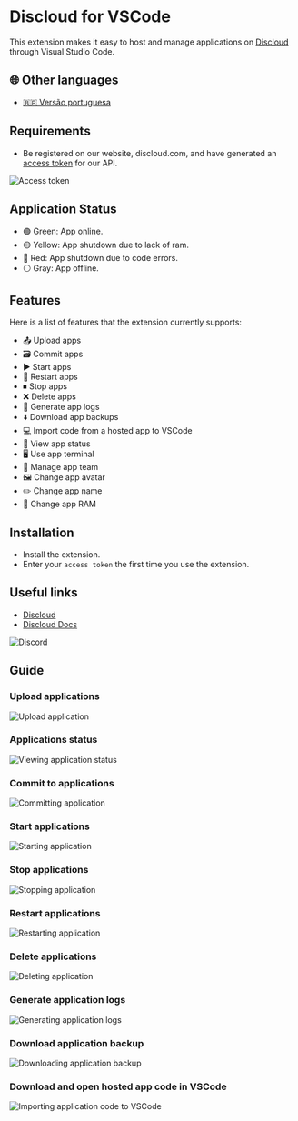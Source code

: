 # Discloud for VSCode

This extension makes it easy to host and manage applications on [Discloud](https://discloud.com/) through Visual Studio Code.

## 🌐 Other languages

- [🇧🇷 Versão portuguesa](./README.md)

## Requirements

- Be registered on our website, discloud.com, and have generated an [access token](https://docs.discloud.com/en/faq/general-questions/how-can-i-get-my-discloud-api-token) for our API.

![Access token](https://i.imgur.com/6OLhOMW.gif)

## Application Status

- 🟢 Green: App online.
- 🟡 Yellow: App shutdown due to lack of ram.
- 🔴 Red: App shutdown due to code errors.
- ⚪ Gray: App offline.

<!-- ![Application status]() -->

## Features

Here is a list of features that the extension currently supports:

- 📤 Upload apps
- 🗃 Commit apps
- ▶️ Start apps
- 🔁 Restart apps
- ⏹ Stop apps
- ❌ Delete apps
- 📜 Generate app logs
- ⬇️ Download app backups
- 💻 Import code from a hosted app to VSCode
- 👀 View app status
- 🖥 Use app terminal
- 👥 Manage app team
- 🖼 Change app avatar
- ✏️ Change app name
- 💾 Change app RAM

## Installation

- Install the extension.
- Enter your `access token` the first time you use the extension.

## Useful links

- [Discloud](https://discloud.com/)
- [Discloud Docs](https://docs.discloud.com/en)

[![Discord](https://discord.com/api/guilds/584490943034425391/widget.png?style=banner2)](https://discord.gg/discloud)

## Guide

### Upload applications

![Upload application](https://i.imgur.com/uAcXj1P.gif)

### Applications status

![Viewing application status](https://i.imgur.com/5UdfaUO.gif)

### Commit to applications

![Committing application]([https://i](https://i.imgur.com/I3AasqD.gif))

### Start applications

![Starting application](https://i.imgur.com/JCeesgb.gif)

### Stop applications

![Stopping application](https://i.imgur.com/73wa0GU.gif)

### Restart applications

![Restarting application](https://i.imgur.com/0znXyHu.gif)

### Delete applications

![Deleting application](https://i.imgur.com/HRqD2fi.gif)

### Generate application logs

![Generating application logs](https://i.imgur.com/riXUYDt.gif)

### Download application backup

![Downloading application backup](https://i.imgur.com/SOQNeMk.gif)

### Download and open hosted app code in VSCode

![Importing application code to VSCode](https://i.imgur.com/nIbgGIU.gif)
